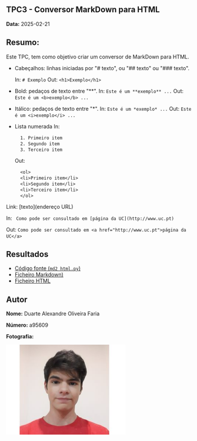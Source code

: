 ## TPC3 - Conversor MarkDown para HTML

**Data:** 2025-02-21

## Resumo: 
Este TPC, tem como objetivo criar um conversor de MarkDown para HTML.

- Cabeçalhos: linhas iniciadas por "# texto", ou "## texto" ou "### texto".
 
    In: `# Exemplo`
    Out: `<h1>Exemplo</h1>`

- Bold: pedaços de texto entre "**".
    In: `Este é um **exemplo** ...`
    Out: `Este é um <b>exemplo</b> ...`

- Itálico: pedaços de texto entre "*".
    In: `Este é um *exemplo* ...`
    Out: `Este é um <i>exemplo</i> ...`

- Lista numerada
    In: 

        1. Primeiro item
        2. Segundo item
        3. Terceiro item
    Out:

        <ol>
        <li>Primeiro item</li>
        <li>Segundo item</li>
        <li>Terceiro item</li>
        </ol>

Link: [texto](endereço URL)

In: ` Como pode ser consultado em [página da UC](http://www.uc.pt)`

Out: `Como pode ser consultado em <a href="http://www.uc.pt">página da UC</a>`

## Resultados
- [Código fonte (`md2 html.py`)](md2html.py)
- [Ficheiro Markdown)](example.md)
- [Ficheiro HTML](example.html)

## Autor

**Nome:** Duarte Alexandre Oliveira Faria

**Número:** a95609

**Fotografia:**

![Fotografia do Autor](TPC1/20200928.jpg) 